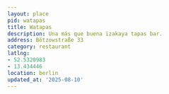 ```yaml
---
layout: place
pid: watapas
title: Watapas
description: Una más que buena izakaya tapas bar.
address: Bötzowstraße 33
category: restaurant
latlng:
- 52.5320983
- 13.434446
location: berlin
updated_at: '2025-08-10'
---
```

